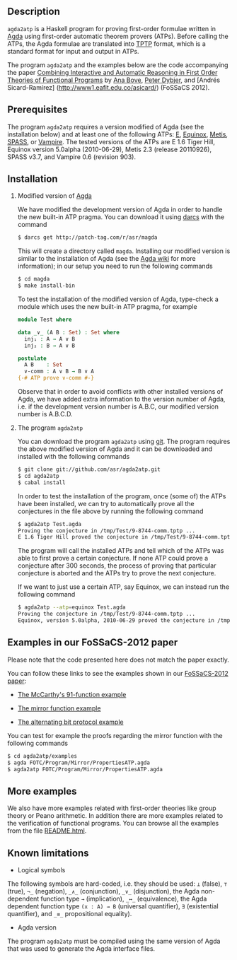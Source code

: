 Description
-----------

`agda2atp` is a Haskell program for proving first-order formulae
written in [Agda](http://wiki.portal.chalmers.se/agda/pmwiki.php)
using first-order automatic theorem provers (ATPs). Before calling the
ATPs, the Agda formulae are translated into
[TPTP](http://www.cs.miami.edu/~tptp/) format, which is a standard
format for input and output in ATPs.

The program `agda2atp` and the examples below are the code
  accompanying the paper [Combining Interactive and Automatic
  Reasoning in First Order Theories of Functional
  Programs](http://www1.eafit.edu.co/asicard/publications-talks/proceedings_abstracts.html#Bove-Dybjer-SicardRamirez-2012)
  by [Ana Bove](http://www.cse.chalmers.se/~bove/), [Peter
  Dybjer](http://www.cse.chalmers.se/~peterd/), and [Andrés
  Sicard-Ramírez] (http://www1.eafit.edu.co/asicard/)</a> (FoSSaCS
  2012).

Prerequisites
-------------

The program `agda2atp` requires a version modified of Agda (see the
installation below) and at least one of the following ATPs:
[E](http://www4.informatik.tu-muenchen.de/~schulz/WORK/eprover.html),
[Equinox](http://www.cse.chalmers.se/~koen/code/),
[Metis](http://www.gilith.com/software/metis/),
[SPASS](http://www.spass-prover.org/), or
[Vampire](http://www.vprover.org/). The tested versions of the ATPs
are E 1.6 Tiger Hill, Equinox version 5.0alpha (2010-06-29), Metis 2.3
(release 20110926), SPASS v3.7, and Vampire 0.6 (revision 903).

Installation
------------

1. Modified version of [Agda](http://wiki.portal.chalmers.se/agda/pmwiki.php)

   We have modified the development version of Agda in order to handle
   the new built-in ATP pragma. You can download it using
   [darcs](http://darcs.net/) with the command

   ````bash
   $ darcs get http://patch-tag.com/r/asr/magda
   ````

   This will create a directory called `magda`. Installing our
   modified version is similar to the installation of Agda (see the
   [Agda wiki](http://wiki.portal.chalmers.se/agda/pmwiki.php) for
   more information); in our setup you need to run the following
   commands

   ````bash
   $ cd magda
   $ make install-bin
   ````

   To test the installation of the modified version of Agda, type-check
   a module which uses the new built-in ATP pragma, for example

   ````Agda
   module Test where

   data _∨_ (A B : Set) : Set where
     inj₁ : A → A ∨ B
     inj₂ : B → A ∨ B

   postulate
     A B    : Set
     ∨-comm : A ∨ B → B ∨ A
   {-# ATP prove ∨-comm #-}
   ````

   Observe that in order to avoid conflicts with other installed
   versions of Agda, we have added extra information to the version
   number of Agda, i.e. if the development version number is A.B.C,
   our modified version number is A.B.C.D.

2. The program `agda2atp`

   You can download the program `agda2atp` using
   [git](http://git-scm.com/). The program requires the above modified
   version of Agda and it can be downloaded and installed with the
   following commands

   ````bash
   $ git clone git://github.com/asr/agda2atp.git
   $ cd agda2atp
   $ cabal install
   ````

   In order to test the installation of the program, once (some of)
   the ATPs have been installed, we can try to automatically prove
   all the conjectures in the file above by running the following
   command

   ````bash
   $ agda2atp Test.agda
   Proving the conjecture in /tmp/Test/9-8744-comm.tptp ...
   E 1.6 Tiger Hill proved the conjecture in /tmp/Test/9-8744-comm.tptp
   ````

   The program will call the installed ATPs and tell which of the ATPs
   was able to first prove a certain conjecture. If none ATP could
   prove a conjecture after 300 seconds, the process of proving that
   particular conjecture is aborted and the ATPs try to prove the next
   conjecture.

   If we want to just use a certain ATP, say Equinox, we can instead
   run the following command

   ````bash
   $ agda2atp --atp=equinox Test.agda
   Proving the conjecture in /tmp/Test/9-8744-comm.tptp ...
   Equinox, version 5.0alpha, 2010-06-29 proved the conjecture in /tmp/Test/9-8744-comm.tptp
   ````

Examples in our FoSSaCS-2012 paper
------------------------------

Please note that the code presented here does not match the paper
exactly.

You can follow these links to see the examples shown in our
[FoSSaCS-2012
paper](http://www1.eafit.edu.co/asicard/publications-talks/proceedings_abstracts.html#Bove-Dybjer-SicardRamirez-2012):

 * [The McCarthy's 91-function
   example](http://www1.eafit.edu.co/asicard/code/thesis/agda2atp/examples/FOTC.Program.McCarthy91.PropertiesATP.html)

 * [The mirror function
   example](http://www1.eafit.edu.co/asicard/code/thesis/agda2atp/examples/FOTC.Program.Mirror.PropertiesATP.html)

 * [The alternating bit protocol
   example](http://www1.eafit.edu.co/asicard/code/thesis/agda2atp/examples/FOTC.Program.ABP.ProofSpecificationATP.html)

You can test for example the proofs regarding the mirror function with
the following commands

````bash
$ cd agda2atp/examples
$ agda FOTC/Program/Mirror/PropertiesATP.agda
$ agda2atp FOTC/Program/Mirror/PropertiesATP.agda
````

More examples
-------------

We also have more examples related with first-order theories like
group theory or Peano arithmetic. In addition there are more examples
related to the verification of functional programs. You can browse all
the examples from the file
[README.html](http://www1.eafit.edu.co/asicard/code/thesis/agda2atp/examples/README.html).

Known limitations
-----------------------------

* Logical symbols

The following symbols are hard-coded, i.e. they should be used: `⊥`
(false), `⊤` (true), `¬_` (negation), `_∧_` (conjunction), `_∨_`
(disjunction), the Agda non-dependent function type `→` (implication),
`_↔_` (equivalence), the Agda dependent function type `(x : A) → B`
(universal quantifier), `∃` (existential quantifier), and `_≡_`
propositional equality).

* Agda version

The program `agda2atp` must be compiled using the same version of Agda that
was used to generate the Agda interface files.
